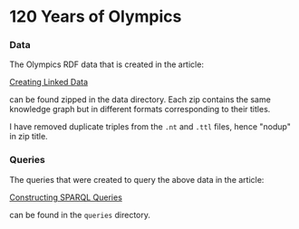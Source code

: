 # 120 Years of Olympics

### Data

The Olympics RDF data that is created in the article:

[Creating Linked Data](https://medium.com/@addlesee/creating-linked-data-31c7dd479a9e)

can be found zipped in the data directory. Each zip contains the same knowledge graph but in different formats corresponding to their titles.

I have removed duplicate triples from the `.nt` and `.ttl` files, hence "nodup" in zip title.

### Queries

The queries that were created to query the above data in the article:

[Constructing SPARQL Queries](https://medium.com/wallscope/constructing-sparql-queries-ca63b8b9ac02)

can be found in the `queries` directory.

